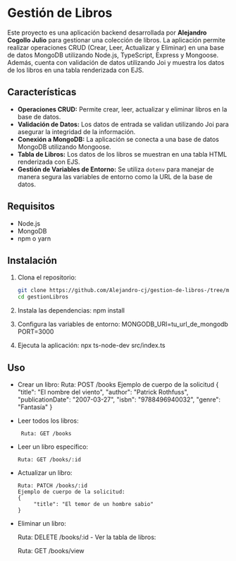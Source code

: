 # Gestión de Libros

Este proyecto es una aplicación backend desarrollada por **Alejandro Cogollo Julio** para gestionar una colección de libros. La aplicación permite realizar operaciones CRUD (Crear, Leer, Actualizar y Eliminar) en una base de datos MongoDB utilizando Node.js, TypeScript, Express y Mongoose. Además, cuenta con validación de datos utilizando Joi y muestra los datos de los libros en una tabla renderizada con EJS.

## Características

- **Operaciones CRUD:** Permite crear, leer, actualizar y eliminar libros en la base de datos.
- **Validación de Datos:** Los datos de entrada se validan utilizando Joi para asegurar la integridad de la información.
- **Conexión a MongoDB:** La aplicación se conecta a una base de datos MongoDB utilizando Mongoose.
- **Tabla de Libros:** Los datos de los libros se muestran en una tabla HTML renderizada con EJS.
- **Gestión de Variables de Entorno:** Se utiliza `dotenv` para manejar de manera segura las variables de entorno como la URL de la base de datos.

## Requisitos

- Node.js
- MongoDB
- npm o yarn

## Instalación

1. Clona el repositorio:
   ```bash
   git clone https://github.com/Alejandro-cj/gestion-de-libros-/tree/main
   cd gestionLibros

2. Instala las dependencias:
    npm install

3. Configura las variables de entorno:
    MONGODB_URI=tu_url_de_mongodb
    PORT=3000

4. Ejecuta la aplicación:
    npx ts-node-dev src/index.ts

## Uso

 - Crear un libro:
        Ruta: POST /books
        Ejemplo de cuerpo de la solicitud
        {
            "title": "El nombre del viento",
            "author": "Patrick Rothfuss",
            "publicationDate": "2007-03-27",
            "isbn": "9788496940032",
            "genre": "Fantasía"
        }
 
 - Leer todos los libros:

        Ruta: GET /books
  - Leer un libro específico:

        Ruta: GET /books/:id
  - Actualizar un libro:

        Ruta: PATCH /books/:id
        Ejemplo de cuerpo de la solicitud:
        {
             "title": "El temor de un hombre sabio"
        }

   - Eliminar un libro:

        Ruta: DELETE /books/:id
    - Ver la tabla de libros:

        Ruta: GET /books/view

